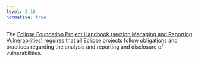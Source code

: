 ```yaml
---
level: 2.18
normative: true
---
```


The [Eclipse Foundation Project Handbook (section Managing and Reporting Vulnerabilities)](https://www.eclipse.org/projects/handbook/#vulnerability) reguires that all Eclipse projects follow obligations and practices regarding the analysis and reporting and disclosure of vulnerabilities.
